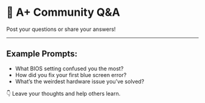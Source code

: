 # 💬 A+ Community Q&A

Post your questions or share your answers!

---

## Example Prompts:
- What BIOS setting confused you the most?
- How did you fix your first blue screen error?
- What’s the weirdest hardware issue you’ve solved?

👇 Leave your thoughts and help others learn.
